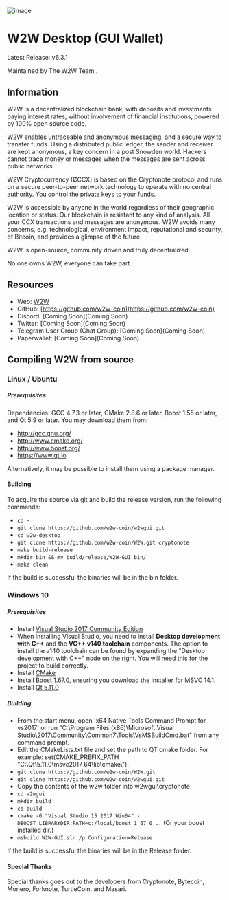 ![image](https://github.com/w2w/w2w-resource/w2w-splash.png)

# W2W Desktop (GUI Wallet)
Latest Release: v6.3.1

Maintained by The W2W Team..

## Information
W2W is a decentralized blockchain bank, with deposits and investments paying interest rates, without involvement of financial institutions, powered by 100% open source code.

W2W enables untraceable and anonymous messaging, and a secure way to transfer funds. Using a distributed public ledger, the sender and receiver are kept anonymous, a key concern in a post Snowden world. Hackers cannot trace money or messages when the messages are sent across public networks.

W2W Cryptocurrency (₡CCX) is based on the Cryptonote protocol and runs on a secure peer-to-peer network technology to operate with no central authority. You control the private keys to your funds.

W2W is accessible by anyone in the world regardless of their geographic location or status. Our blockchain is resistant to any kind of analysis. All your CCX transactions and messages are anonymous. W2W avoids many concerns, e.g. technological, environment impact, reputational and security, of Bitcoin, and provides a glimpse of the future.

W2W is open-source, community driven and truly decentralized.

No one owns W2W, everyone can take part.

## Resources
- Web: [W2W](https://w2wcoin.org)
- GitHub: [https://github.com/w2w-coin](https://github.com/w2w-coin)
- Discord: [Coming Soon](Coming Soon)
- Twitter: [Coming Soon](Coming Soon)
- Telegram User Group (Chat Group): [Coming Soon](Coming Soon)
- Paperwallet: [Coming Soon](Coming Soon)

## Compiling W2W from source

### Linux / Ubuntu

##### Prerequisites

Dependencies: GCC 4.7.3 or later, CMake 2.8.6 or later, Boost 1.55 or later, and Qt 5.9 or later.
You may download them from:

- http://gcc.gnu.org/
- http://www.cmake.org/
- http://www.boost.org/
- https://www.qt.io

Alternatively, it may be possible to install them using a package manager.

#### Building

To acquire the source via git and build the release version, run the following commands:

- `cd ~`
- `git clone https://github.com/w2w-coin/w2wgui.git`
- `cd w2w-desktop`
- `git clone https://github.com/w2w-coin/W2W.git cryptonote`
- `make build-release`
- `mkdir bin && mv build/release/W2W-GUI bin/`
- `make clean`

If the build is successful the binaries will be in the bin folder.

### Windows 10

##### Prerequisites

- Install [Visual Studio 2017 Community Edition](https://www.visualstudio.com/thank-you-downloading-visual-studio/?sku=Community&rel=15&page=inlineinstall)
- When installing Visual Studio, you need to install **Desktop development with C++** and the **VC++ v140 toolchain** components. The option to install the v140 toolchain can be found by expanding the "Desktop development with C++" node on the right. You will need this for the project to build correctly.
- Install [CMake](https://cmake.org/download/)
- Install [Boost 1.67.0](https://boost.teeks99.com/bin/1.67.0/), ensuring you download the installer for MSVC 14.1.
- Install [Qt 5.11.0](https://www.qt.io/download)

##### Building

- From the start menu, open 'x64 Native Tools Command Prompt for vs2017' or run "C:\Program Files (x86)\Microsoft Visual Studio\2017\Community\Common7\Tools\VsMSBuildCmd.bat" from any command prompt.
- Edit the CMakeLists.txt file and set the path to QT cmake folder. For example: set(CMAKE_PREFIX_PATH "C:\\Qt\\5.11.0\\msvc2017_64\\lib\\cmake\\").
- `git clone https://github.com/w2w-coin/W2W.git`
- `git clone https://github.com/w2w-coin/w2wgui.git`
- Copy the contents of the w2w folder into w2wgui\cryptonote
- `cd w2wgui`
- `mkdir build`
- `cd build`
- `cmake -G "Visual Studio 15 2017 Win64" -DBOOST_LIBRARYDIR:PATH=c:/local/boost_1_67_0 ..` (Or your boost installed dir.)
- `msbuild W2W-GUI.sln /p:Configuration=Release`

If the build is successful the binaries will be in the Release folder.

#### Special Thanks
Special thanks goes out to the developers from Cryptonote, Bytecoin, Monero, Forknote, TurtleCoin, and Masari.
